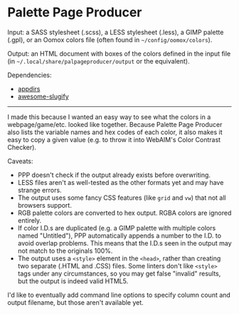 # Palette Page Producer

Input: a SASS stylesheet (.scss), a LESS stylesheet (.less), a GIMP palette (.gpl), or an Oomox colors file (often found in `~/config/oomox/colors`).

Output: an HTML document with boxes of the colors defined in the input file (in `~/.local/share/palpageproducer/output` or the equivalent).

Dependencies:

+ [appdirs](https://pypi.org/project/appdirs/)
+ [awesome-slugify](https://pypi.org/project/awesome-slugify/)

----

I made this because I wanted an easy way to see what the colors in a webpage/game/etc. looked like together. Because Palette Page Producer also lists the variable names and hex codes of each color, it also makes it easy to copy a given value (e.g. to throw it into WebAIM's Color Contrast Checker).

Caveats:

+ PPP doesn't check if the output already exists before overwriting.
+ LESS files aren't as well-tested as the other formats yet and may have strange errors.
+ The output uses some fancy CSS features (like `grid` and `vw`) that not all browsers support.
+ RGB palette colors are converted to hex output. RGBA colors are ignored entirely.
+ If color I.D.s are duplicated (e.g. a GIMP palette with multiple colors named "Untitled"), PPP automatically appends a number to the I.D. to avoid overlap problems. This means that the I.D.s seen in the output may not match to the originals 100%.
+ The output uses a `<style>` element in the `<head>`, rather than creating two separate (.HTML and .CSS) files. Some linters don't like `<style>` tags under any circumstances, so you may get false "invalid" results, but the output is indeed valid HTML5.

I'd like to eventually add command line options to specify column count and output filename, but those aren't available yet.